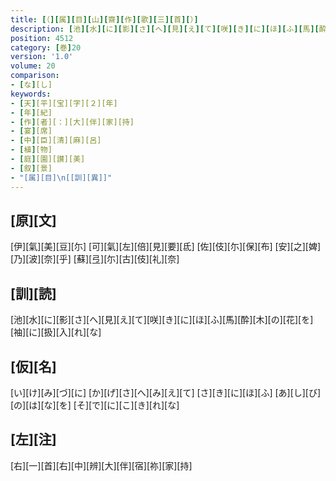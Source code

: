 ```yaml
---
title: [（][属][目][山][齋][作][歌][三][首][）]
description: [池][水][に][影][さ][へ][見][え][て][咲][き][に][ほ][ふ][馬][酔][木][の][花][を][袖][に][扱][入][れ][な]
position: 4512
category: [巻]20
version: '1.0'
volume: 20
comparison:
- [な][し]
keywords:
- [天][平][宝][字][２][年]
- [年][紀]
- [作][者][：][大][伴][家][持]
- [宴][席]
- [中][臣][清][麻][呂]
- [植][物]
- [庭][園][讃][美]
- [叙][景]
- "[属][目]\n[[訓][異]]"
---
```


## [原][文]

[伊][氣][美][豆][尓] [可][氣][左][倍][見][要][氐] [佐][伎][尓][保][布] [安][之][婢][乃][波][奈][乎] [蘇][弖][尓][古][伎][礼][奈]

## [訓][読]

[池][水][に][影][さ][へ][見][え][て][咲][き][に][ほ][ふ][馬][酔][木][の][花][を][袖][に][扱][入][れ][な]

## [仮][名]

[い][け][み][づ][に] [か][げ][さ][へ][み][え][て] [さ][き][に][ほ][ふ] [あ][し][び][の][は][な][を] [そ][で][に][こ][き][れ][な]

## [左][注]

[右][一][首][右][中][辨][大][伴][宿][祢][家][持]

